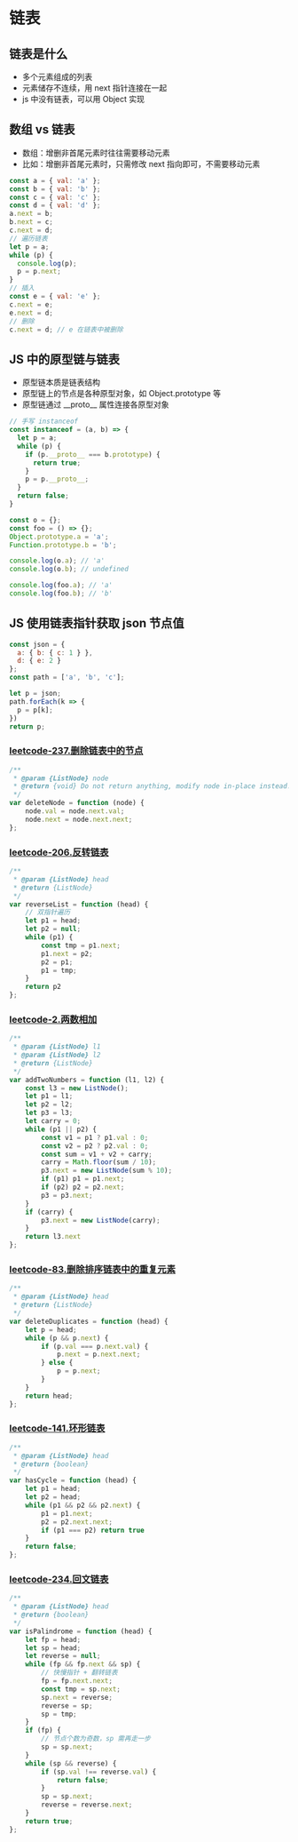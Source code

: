 # 链表
## 链表是什么
* 多个元素组成的列表
* 元素储存不连续，用 next 指针连接在一起
* js 中没有链表，可以用 Object 实现
## 数组 vs 链表
* 数组：增删非首尾元素时往往需要移动元素
* 比如：增删非首尾元素时，只需修改 next 指向即可，不需要移动元素
```js
const a = { val: 'a' };
const b = { val: 'b' };
const c = { val: 'c' };
const d = { val: 'd' };
a.next = b;
b.next = c;
c.next = d;
// 遍历链表
let p = a;
while (p) {
  console.log(p);
  p = p.next;
}
// 插入
const e = { val: 'e' };
c.next = e;
e.next = d;
// 删除
c.next = d; // e 在链表中被删除
```
## JS 中的原型链与链表
* 原型链本质是链表结构
* 原型链上的节点是各种原型对象，如 Object.prototype 等
* 原型链通过 \_\_proto__ 属性连接各原型对象
```js
// 手写 instanceof
const instanceof = (a, b) => {
  let p = a;
  while (p) {
    if (p.__proto__ === b.prototype) {
      return true;
    }
    p = p.__proto__;
  }
  return false;
}
```
```js
const o = {};
const foo = () => {};
Object.prototype.a = 'a';
Function.prototype.b = 'b';

console.log(o.a); // 'a'
console.log(o.b); // undefined

console.log(foo.a); // 'a'
console.log(foo.b); // 'b'
```
## JS 使用链表指针获取 json 节点值
```js
const json = {
  a: { b: { c: 1 } },
  d: { e: 2 }
};
const path = ['a', 'b', 'c'];

let p = json;
path.forEach(k => {
  p = p[k];
})
return p;
```

### [leetcode-237.删除链表中的节点](https://leetcode.cn/problems/delete-node-in-a-linked-list/)
```js
/**
 * @param {ListNode} node
 * @return {void} Do not return anything, modify node in-place instead.
 */
var deleteNode = function (node) {
    node.val = node.next.val;
    node.next = node.next.next;
};
```

### [leetcode-206.反转链表](https://leetcode.cn/problems/reverse-linked-list/)
```js
/**
 * @param {ListNode} head
 * @return {ListNode}
 */
var reverseList = function (head) {
    // 双指针遍历
    let p1 = head;
    let p2 = null;
    while (p1) {
        const tmp = p1.next;
        p1.next = p2;
        p2 = p1;
        p1 = tmp;
    }
    return p2
};
```

### [leetcode-2.两数相加](https://leetcode.cn/problems/add-two-numbers/)
```js
/**
 * @param {ListNode} l1
 * @param {ListNode} l2
 * @return {ListNode}
 */
var addTwoNumbers = function (l1, l2) {
    const l3 = new ListNode();
    let p1 = l1;
    let p2 = l2;
    let p3 = l3;
    let carry = 0;
    while (p1 || p2) {
        const v1 = p1 ? p1.val : 0;
        const v2 = p2 ? p2.val : 0;
        const sum = v1 + v2 + carry;
        carry = Math.floor(sum / 10);
        p3.next = new ListNode(sum % 10);
        if (p1) p1 = p1.next;
        if (p2) p2 = p2.next;
        p3 = p3.next;
    }
    if (carry) {
        p3.next = new ListNode(carry);
    }
    return l3.next
};
```

### [leetcode-83.删除排序链表中的重复元素](https://leetcode.cn/problems/remove-duplicates-from-sorted-list/)
```js
/**
 * @param {ListNode} head
 * @return {ListNode}
 */
var deleteDuplicates = function (head) {
    let p = head;
    while (p && p.next) {
        if (p.val === p.next.val) {
            p.next = p.next.next;
        } else {
            p = p.next;
        }
    }
    return head;
};
```

### [leetcode-141.环形链表](https://leetcode.cn/problems/linked-list-cycle/submissions/)
```js
/**
 * @param {ListNode} head
 * @return {boolean}
 */
var hasCycle = function (head) {
    let p1 = head;
    let p2 = head;
    while (p1 && p2 && p2.next) {
        p1 = p1.next;
        p2 = p2.next.next;
        if (p1 === p2) return true
    }
    return false;
};
```

### [leetcode-234.回文链表](https://leetcode.cn/problems/palindrome-linked-list/)
```js
/**
 * @param {ListNode} head
 * @return {boolean}
 */
var isPalindrome = function (head) {
    let fp = head;
    let sp = head;
    let reverse = null;
    while (fp && fp.next && sp) {
        // 快慢指针 + 翻转链表
        fp = fp.next.next;
        const tmp = sp.next;
        sp.next = reverse;
        reverse = sp;
        sp = tmp;
    }
    if (fp) {
        // 节点个数为奇数，sp 需再走一步
        sp = sp.next;
    }
    while (sp && reverse) {
        if (sp.val !== reverse.val) {
            return false;
        }
        sp = sp.next;
        reverse = reverse.next;
    }
    return true;
};
```